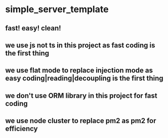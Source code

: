 # simple_server_template
## fast! easy! clean! 

## we use js not ts in this project as fast coding is the first thing
## we use flat mode to replace injection mode as easy coding|reading|decoupling is the first thing
## we don't use ORM library in this project for fast coding
## we use node cluster to replace pm2 as pm2 for efficiency


